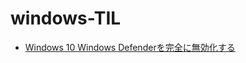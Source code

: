 # windows-TIL

* [Windows 10 Windows Defenderを完全に無効化する](https://www.pasoble.jp/windows/10/08885.html)
